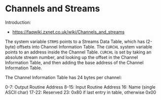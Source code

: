 # Channels and Streams

Introduction:

  * <https://faqwiki.zxnet.co.uk/wiki/Channels_and_streams>

The system variable `STRMS` points to a Streams Data Table, which has (2-byte)
offsets into Channel Information Table. The `CURCHL` system variable points to
an address inside the Channel Table. `CURCHL` is set by taking an absolute
stream number, and looking up the offset in the Channel Information Table, and
then adding the base address of the Channel Information Table.

The Channel Information Table has 24 bytes per channel:

0-7: Output Routine Address
8-15: Input Routine Address
16: Name (single ASCII char)
17-22: Reserved
23: 0x80 if last entry in table, otherwise 0x00
